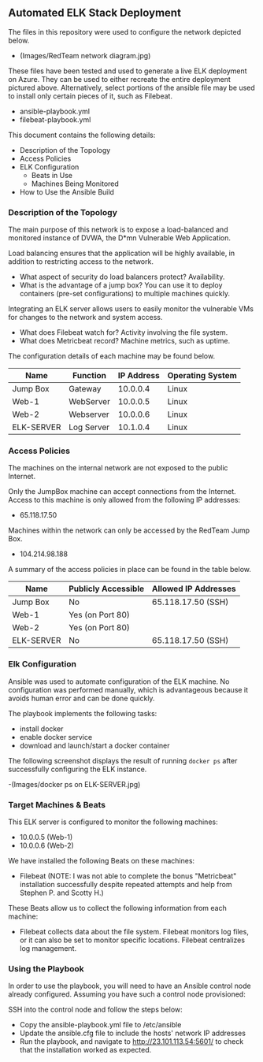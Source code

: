 ## Automated ELK Stack Deployment

The files in this repository were used to configure the network depicted below.

- (Images/RedTeam network diagram.jpg)

These files have been tested and used to generate a live ELK deployment on Azure. They can be used to either recreate the entire deployment pictured above. Alternatively, select portions of the ansible file may be used to install only certain pieces of it, such as Filebeat.

  - ansible-playbook.yml
  - filebeat-playbook.yml

This document contains the following details:
- Description of the Topology
- Access Policies
- ELK Configuration
  - Beats in Use
  - Machines Being Monitored
- How to Use the Ansible Build


### Description of the Topology

The main purpose of this network is to expose a load-balanced and monitored instance of DVWA, the D*mn Vulnerable Web Application.

Load balancing ensures that the application will be highly available, in addition to restricting access to the network.
- What aspect of security do load balancers protect? Availability. 
- What is the advantage of a jump box? You can use it to deploy containers (pre-set configurations) to multiple machines quickly.

Integrating an ELK server allows users to easily monitor the vulnerable VMs for changes to the network and system access.
- What does Filebeat watch for? Activity involving the file system.
- What does Metricbeat record? Machine metrics, such as uptime.

The configuration details of each machine may be found below.


| Name     | Function | IP Address | Operating System |
|----------|----------|------------|------------------|
| Jump Box | Gateway  | 10.0.0.4   | Linux            |
| Web-1    | WebServer| 10.0.0.5   | Linux            |
| Web-2    | Webserver| 10.0.0.6   | Linux            |
|ELK-SERVER|Log Server| 10.1.0.4   | Linux            |

### Access Policies

The machines on the internal network are not exposed to the public Internet. 

Only the JumpBox machine can accept connections from the Internet. Access to this machine is only allowed from the following IP addresses:
- 65.118.17.50

Machines within the network can only be accessed by the RedTeam Jump Box.
- 104.214.98.188

A summary of the access policies in place can be found in the table below.

| Name     | Publicly Accessible | Allowed IP Addresses |
|----------|---------------------|----------------------|
| Jump Box |     No              | 65.118.17.50 (SSH)   |
| Web-1    |     Yes (on Port 80)|                      |
| Web-2    |     Yes (on Port 80)|                      |
|ELK-SERVER|     No              | 65.118.17.50 (SSH)   |

### Elk Configuration

Ansible was used to automate configuration of the ELK machine. No configuration was performed manually, which is advantageous because it avoids human error and can be done quickly.

The playbook implements the following tasks:
- install docker
- enable docker service
- download and launch/start a docker container

The following screenshot displays the result of running `docker ps` after successfully configuring the ELK instance.

-(Images/docker ps on ELK-SERVER.jpg)

### Target Machines & Beats
This ELK server is configured to monitor the following machines:
- 10.0.0.5 (Web-1)
- 10.0.0.6 (Web-2)

We have installed the following Beats on these machines:
- Filebeat
(NOTE: I was not able to complete the bonus "Metricbeat" installation successfully despite repeated attempts and help from Stephen P. and Scotty H.)

These Beats allow us to collect the following information from each machine:
- Filebeat collects data about the file system. Filebeat monitors log files, or it can also be set to monitor specific locations. Filebeat centralizes log management. 

### Using the Playbook
In order to use the playbook, you will need to have an Ansible control node already configured. Assuming you have such a control node provisioned: 

SSH into the control node and follow the steps below:
- Copy the ansible-playbook.yml file to /etc/ansible
- Update the ansible.cfg file to include the hosts' network IP addresses
- Run the playbook, and navigate to http://23.101.113.54:5601/ to check that the installation worked as expected.